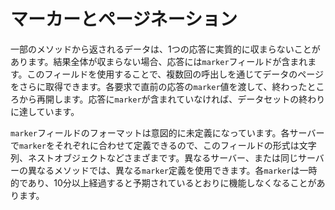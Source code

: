 # マーカーとページネーション

一部のメソッドから返されるデータは、1つの応答に実質的に収まらないことがあります。結果全体が収まらない場合、応答には`marker`フィールドが含まれます。このフィールドを使用することで、複数回の呼出しを通じてデータのページをさらに取得できます。各要求で直前の応答の`marker`値を渡して、終わったところから再開します。応答に`marker`が含まれていなければ、データセットの終わりに達しています。

`marker`フィールドのフォーマットは意図的に未定義になっています。各サーバーで`marker`をそれぞれに合わせて定義できるので、このフィールドの形式は文字列、ネストオブジェクトなどさまざまです。異なるサーバー、または同じサーバーの異なるメソッドでは、異なる`marker`定義を使用できます。各`marker`は一時的であり、10分以上経過すると予期されているとおりに機能しなくなることがあります。